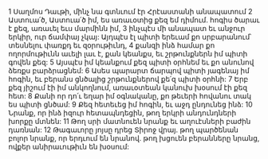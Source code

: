 1 Սաղմոս Դաւթի, մինչ նա գտնւում էր Հրէաստանի անապատում
2 Աստուա՛ծ, Աստուա՛ծ իմ,
ես առաւօտից քեզ եմ դիմում.
հոգիս ծարաւ է քեզ, առաւել եւս մարմինն իմ,
3 ինչպէս մի անապատ եւ անջուր երկիր,
ուր ճամփայ չկայ:
Այդպէս էլ պիտի երեւամ քո սրբարանում՝
տեսնելու փառքդ եւ զօրութիւնդ,
4 քանզի ինձ համար քո ողորմութիւնն աւելի լաւ է, քան կեանքս,
եւ շրթունքներն իմ պիտի գովեն քեզ:
5 Այսպէս իմ կեանքում քեզ պիտի օրհնեմ
եւ քո անունով ձեռքս բարձրացնեմ:
6 Ասես պարարտ ճարպով պիտի յագենայ իմ հոգին,
եւ բերանս ցնծալից շրթունքներով քե՛զ պիտի օրհնի:
7 Երբ քեզ յիշում էի իմ անկողնում,
առաւօտեան կանուխ խօսում էի քեզ հետ:
8 Քանի որ դո՛ւ եղար իմ օգնականը,
քո թեւերի հովանու տակ ես պիտի ցնծամ:
9 Քեզ հետեւեց իմ հոգին,
եւ աջդ ընդունեց ինձ:
10 Նրանք, որ ինձ իզուր հետապնդեցին,
թող երկրի անդունդների խորքը մտնեն:
11 Թող սրի մատնուեն նրանք եւ աղուէսների բաժին դառնան:
12 Թագաւորը յոյսը դրեց Տիրոջ վրայ.
թող պարծենան բոլոր նրանք, որ երդւում են նրանով.
թող խցուեն բերանները նրանց, ովքեր անիրաւութիւն են խօսում:
